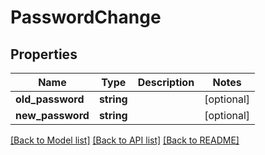 # PasswordChange

## Properties
Name | Type | Description | Notes
------------ | ------------- | ------------- | -------------
**old_password** | **string** |  | [optional] 
**new_password** | **string** |  | [optional] 

[[Back to Model list]](../README.md#documentation-for-models) [[Back to API list]](../README.md#documentation-for-api-endpoints) [[Back to README]](../README.md)


